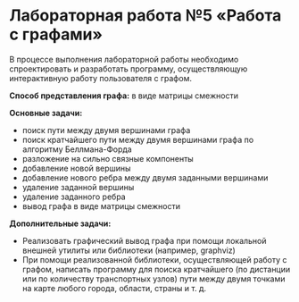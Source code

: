 # Лабораторная работа №5 «Работа с графами»

В процессе выполнения лабораторной работы необходимо спроектировать и разработать программу, осуществляющую
интерактивную работу пользователя с графом.

**Способ представления графа:** в виде матрицы смежности

**Основные задачи:**

- поиск пути между двумя вершинами графа
- поиск кратчайшего пути между двумя вершинами графа по алгоритму Беллмана-Форда
- разложение на сильно связные компоненты
- добавление новой вершины
- добавление нового ребра между двумя заданными вершинами
- удаление заданной вершины
- удаление заданного ребра
- вывод графа в виде матрицы смежности

**Дополнительные задачи:**

- Реализовать графический вывод графа при помощи локальной внешней утилиты или библиотеки (например, graphviz)
- При помощи реализованной библиотеки, осуществляющей работу с графом, написать программу для поиска кратчайшего (по
  дистанции или по количеству транспортных узлов) пути
  между двумя точками на карте любого города, области, страны и т. д.
